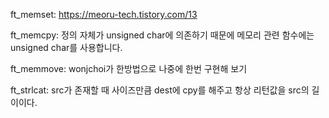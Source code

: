 ft_memset: https://meoru-tech.tistory.com/13

ft_memcpy: 정의 자체가 unsigned char에 의존하기 때문에 메모리 관련 함수에는 unsigned char를 사용합니다.

ft_memmove: wonjchoi가 한방법으로 나중에 한번 구현해 보기

ft_strlcat: src가 존재할 때 사이즈만큼 dest에 cpy를 해주고 항상 리턴값을 src의 길이이다.
